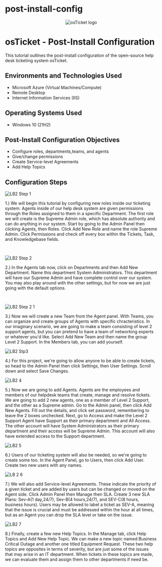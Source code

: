# post-install-config

<p align="center">
<img src="https://i.imgur.com/Clzj7Xs.png" alt="osTicket logo"/>
</p>

<h1>osTicket - Post-Install Configuration</h1>
This tutorial outlines the post-install configuration of the open-source help desk ticketing system osTicket.<br />




<h2>Environments and Technologies Used</h2>

- Microsoft Azure (Virtual Machines/Compute)
- Remote Desktop
- Internet Information Services (IIS)

<h2>Operating Systems Used </h2>

- Windows 10</b> (21H2)

<h2>Post-Install Configuration Objectives</h2>

- Configure roles, departments,teams, and agents
- Give/change permissions 
- Create Service-level Agreements
- Add Help Topics

<h2>Configuration Steps</h2>


![LB2 Step 1](https://github.com/CGLuissi/post-install-config/assets/143234913/1229b350-eff9-4a0d-af53-4d79e29cf29f)

  
1.) We will begin this tutorial by configuring new roles inside our ticketing system. Agents inside of our help desk system are given permissions through the Roles assigned to them in a specific Department. The first role we will create is the Supreme Admin role, which has absolute authority and can do anything in our system. Start by going to the Admin Panel then clicking Agents, then Roles. Click Add New Role and name the role Supreme Admin. Click Permissions and check off every box within the Tickets, Task, and Knowledgebase fields. 
</p>
<br />

![LB2 Step 2](https://github.com/CGLuissi/post-install-config/assets/143234913/27dabc16-3194-4391-bc88-e7bbb5fb1731)


2.) In the Agents tab now, click on Departments and then Add New Department. Name this department System Administrators. This department will have our Supreme Admin and have complete control over our system. You may also play around with the other settings, but for now we are just going with the default options.
</p>
<br />

![LB2 Step 2 1](https://github.com/CGLuissi/post-install-config/assets/143234913/1366381a-7133-4baf-a37f-727a230facc0)

  
3.) Now we will create a new Team from the Agent panel. With Teams, you can organize and create groups of Agents with specific chracteristics. In our imaginary scenario, we are going to make a team consisting of level 2 support agents, but you can pretend to have a team of networking experts or whatever you'd like. Select Add New Team and then name the group Level 2 Support. In the Members tab, you can add yourself. 

![LB2 Stp3](https://github.com/CGLuissi/post-install-config/assets/143234913/4ed59388-8494-424d-8e21-c3bd998ec5eb)

4.) For this project, we're going to allow anyone to be able to create tickets, so head to the Admin Panel then click Settings, then User Settings. Scroll down and select Save Changes.

![LB2 4](https://github.com/CGLuissi/post-install-config/assets/143234913/2d277b23-1cca-4a06-87ce-69f4e8b86279)


5.) Now we are going to add Agents. Agents are the employees and members of our helpdesk teams that create, manage and resolve tickets. We are going to add 2 new agents, one as a member of Level 2 Support, and the other as a Supreme admin. Go to the Admin panel, then click Add New Agents. Fill out the details, and click set password, remembering to leave the 2 boxes unchecked. Next, go to Access and make the Level 2 Support Agent have Support as their primary department and All Access. The other account will have System Administrators as their primary department and their access will be Supreme Admin. This account will also have extended access to the Support department.

![LB2 5](https://github.com/CGLuissi/post-install-config/assets/143234913/f5cd7474-0379-44d7-8a0e-d260a45e8b35)


6.) Users of our ticketing system will also be needed, so we're going to create some too. In the Agent Panel, go to Users, then click Add User. Create two new users with any names. 

![LB 2 6](https://github.com/CGLuissi/post-install-config/assets/143234913/ade7874b-3bb1-4ff7-86fb-6d63dcb95463)


7.) We will also add Service-level Agreements. These indicate the priority of a given ticket and are added by users but can be changed or moved on the Agent side. Click Admin Panel then Manage then SLA. Create 3 new SLA Plans: Sev-A(1 day,24/7), Sev-B(4 hours,24/7), and SEV-C(8 hours, business hours). Users may be allowed to label a ticket as SEV-A, meaning that the issue is crucial and must be addressed within the hour at all times, but as an Agent you can drop the SLA level or take on the issue. 

![LB2 7](https://github.com/CGLuissi/post-install-config/assets/143234913/63abcec7-6e5b-4bef-a095-5a618d3df834)


8.) Finally, create a few new Help Topics. In the Manage tab, click Help Topics and Add New Help Topic. We can make a new topic named Business Critical Outage and another one titled Equipment Request. These two help topics are opposites in terms of severity, but are just some of the issues that may arise in an IT department. When tickets in these topics are made, we can evaluate them and assign them to other departments if need be.


</p>
<br />

